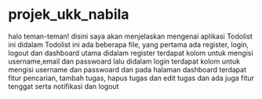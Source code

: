# projek_ukk_nabila
halo teman-teman! disini saya akan menjelaskan mengenai aplikasi Todolist ini didalam Todolist ini ada beberapa file, yang pertama ada register, login, logout dan dashboard utama didalam register terdapat kolom untuk mengisi username,email dan passwoard lalu didalam login terdapat kolom untuk mengisi username dan passwoard dan pada halaman dashboard terdapat fitur pencarian, tambah tugas, hapus tugas dan edit tugas dan ada juga fitur tenggat serta notifikasi dan logout
